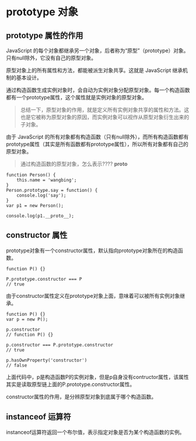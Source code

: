 # prototype 对象

prototype 属性的作用
----------
JavaScript 的每个对象都继承另一个对象，后者称为“原型”（prototype）对象。只有null除外，它没有自己的原型对象。

原型对象上的所有属性和方法，都能被派生对象共享。这就是 JavaScript 继承机制的基本设计。

通过构造函数生成实例对象时，会自动为实例对象分配原型对象。每一个构造函数都有一个prototype属性，这个属性就是实例对象的原型对象。

> 总结一下，原型对象的作用，就是定义所有实例对象共享的属性和方法。这也是它被称为原型对象的原因，而实例对象可以视作从原型对象衍生出来的子对象。

由于 JavaScript 的所有对象都有构造函数（只有null除外），而所有构造函数都有prototype属性（其实是所有函数都有prototype属性），所以所有对象都有自己的原型对象。

> 通过构造函数的原型对象，怎么表示???? __proto__



```
function Person() {
    this.name = 'wangbing';
}
Person.prototype.say = function() {
    console.log('say');
}
var p1 = new Person();

console.log(p1.__proto__);
```


constructor 属性
----------
prototype对象有一个constructor属性，默认指向prototype对象所在的构造函数。

```
function P() {}

P.prototype.constructor === P
// true
```
由于constructor属性定义在prototype对象上面，意味着可以被所有实例对象继承。
```
function P() {}
var p = new P();

p.constructor
// function P() {}

p.constructor === P.prototype.constructor
// true

p.hasOwnProperty('constructor')
// false
```
上面代码中，p是构造函数P的实例对象，但是p自身没有contructor属性，该属性其实是读取原型链上面的P.prototype.constructor属性。

constructor属性的作用，是分辨原型对象到底属于哪个构造函数。


instanceof 运算符
-------------
instanceof运算符返回一个布尔值，表示指定对象是否为某个构造函数的实例。



